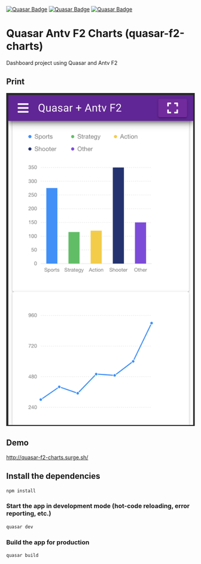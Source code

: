 
[![Quasar Badge](https://img.shields.io/badge/Framework-Quasar-blue)](https://quasar.dev)
[![Quasar Badge](https://img.shields.io/github/forks/patrickmonteiro/quasar-f2-charts?style=social)](https://quasar.dev)
[![Quasar Badge](https://img.shields.io/github/stars/patrickmonteiro/quasar-f2-charts?style=social)](https://quasar.dev)


# Quasar Antv F2 Charts (quasar-f2-charts)

Dashboard project using Quasar and Antv F2

## Print

[![N|Solid](https://github.com/patrickmonteiro/quasar-f2-charts/blob/master/docs/print.png?raw=true)](http://quasar-f2-charts.surge.sh/)

## Demo

http://quasar-f2-charts.surge.sh/

## Install the dependencies
```bash
npm install
```

### Start the app in development mode (hot-code reloading, error reporting, etc.)
```bash
quasar dev
```

### Build the app for production
```bash
quasar build
```
